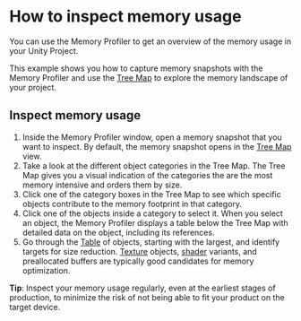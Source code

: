 # How to inspect memory usage

You can use the Memory Profiler to get an overview of the memory usage in your Unity Project.

This example shows you how to capture memory snapshots with the Memory Profiler and use the [Tree Map](tree-map) to explore the memory landscape of your project.

## Inspect memory usage

1. Inside the Memory Profiler window, open a memory snapshot that you want to inspect. By default, the memory snapshot opens in the [Tree Map](tree-map) view.
2. Take a look at the different object categories in the Tree Map. The Tree Map gives you a visual indication of the categories the are the most memory intensive and orders them by size.
3. Click one of the category boxes in the Tree Map to see which specific objects contribute to the memory footprint in that category.
4. Click one of the objects inside a category to select it. When you select an object, the Memory Profiler displays a table below the Tree Map with detailed data on the object, including its references.
5. Go through the [Table](table) of objects, starting with the largest, and identify targets for size reduction. [Texture](https://docs.unity3d.com/Manual/Textures.html) objects, [shader](https://docs.unity3d.com/Manual/Shaders.html) variants, and preallocated buffers are typically good candidates for memory optimization.

 **Tip**: Inspect your memory usage regularly, even at the earliest stages of production, to minimize the risk of not being able to fit your product on the target device.
